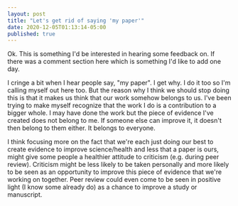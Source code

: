 ```yaml
---
layout: post
title: "Let's get rid of saying 'my paper'"
date: 2020-12-05T01:13:14-05:00
published: true
---
```


Ok. This is something I'd be interested in hearing some feedback on. If there was a comment section here which is something I'd like to add one day.

I cringe a bit when I hear people say, "my paper". I get why. I do it too so I'm calling myself out here too. But the reason why I think we should stop doing this is that it makes us think that our work somehow belongs to us. I've been trying to make myself recognize that the work I do is a contribution to a bigger whole. I may have done the work but the piece of evidence I've created does not belong to me. If someone else can improve it, it doesn't then belong to them either. It belongs to everyone. 

I think focusing more on the fact that we're each just doing our best to create evidence to improve science/health and less that a paper is ours, might give some people a healthier attitude to criticism (e.g. during peer review). Criticism might be less likely to be taken personally and more likely to be seen as an opportunity to improve this piece of evidence that we're working on together. Peer review could even come to be seen in positive light (I know some already do) as a chance to improve a study or manuscript. 





